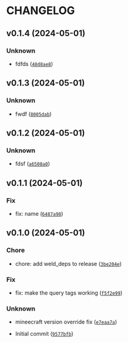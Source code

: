 # CHANGELOG



## v0.1.4 (2024-05-01)

### Unknown

* fdfds ([`48d8ae8`](https://github.com/edayot/vanilla-recipes/commit/48d8ae812f7e54e9a70b2dff4a973c26d0f2ff44))


## v0.1.3 (2024-05-01)

### Unknown

* fwdf ([`8005dab`](https://github.com/edayot/vanilla-recipes/commit/8005dab44001b4efa86bd26bb3039419fc06fac9))


## v0.1.2 (2024-05-01)

### Unknown

* fdsf ([`a6508a0`](https://github.com/edayot/vanilla-recipes/commit/a6508a0029a8920e588e10dcd319a1e8966fb23f))


## v0.1.1 (2024-05-01)

### Fix

* fix: name ([`6487a98`](https://github.com/edayot/vanilla-recipes/commit/6487a98809e82f5656d9cbf5374f7157deb3962e))


## v0.1.0 (2024-05-01)

### Chore

* chore: add weld_deps to release ([`3be204e`](https://github.com/edayot/vanilla-recipes/commit/3be204e69f53d9a2bdc17721d013fccabffd072c))

### Fix

* fix: make the query tags working ([`f5f2e99`](https://github.com/edayot/vanilla-recipes/commit/f5f2e9924e60a17450b2fa2f77a8cddacee47868))

### Unknown

* mineecraft version override fix ([`e7eaa7a`](https://github.com/edayot/vanilla-recipes/commit/e7eaa7a504c452e75afb30dc87d1da85e89fa7bc))

* Initial commit ([`9577bfb`](https://github.com/edayot/vanilla-recipes/commit/9577bfb03d9754e67a4fe4cdc8edb13cd658048c))
